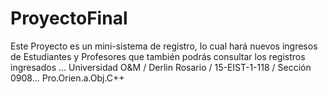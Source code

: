 # ProyectoFinal
Este Proyecto es un mini-sistema de registro, lo cual hará nuevos ingresos de Estudiantes y Profesores que también podrás consultar los registros ingresados ... Universidad O&amp;M / Derlin Rosario / 15-EIST-1-118 / Sección 0908... Pro.Orien.a.Obj.C++
